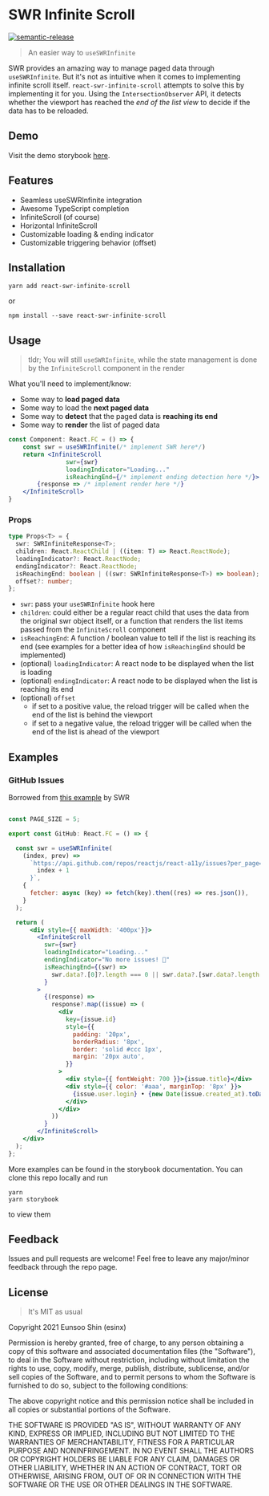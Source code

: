 # SWR Infinite Scroll

[![semantic-release](https://img.shields.io/badge/%20%20%F0%9F%93%A6%F0%9F%9A%80-semantic--release-e10079.svg)](https://github.com/semantic-release/semantic-release)

> An easier way to `useSWRInfinite`

SWR provides an amazing way to manage paged data through `useSWRInfinite`. But it's not as intuitive when it comes to implementing infinite scroll itself. `react-swr-infinite-scroll` attempts to solve this by implementing it for you. Using the `IntersectionObserver` API, it detects whether the viewport has reached the _end of the list view_ to decide if the data has to be reloaded.

## Demo

Visit the demo storybook [here](https://react-swr-infinite-scroll.vercel.app/).

## Features

- Seamless useSWRInfinite integration
- Awesome TypeScript completion
- InfiniteScroll (of course)
- Horizontal InfiniteScroll
- Customizable loading & ending indicator
- Customizable triggering behavior (offset)

## Installation

```shell
yarn add react-swr-infinite-scroll
```
or
```shell
npm install --save react-swr-infinite-scroll
```

## Usage

> tldr; You will still `useSWRInfinite`, while the state management is done by the `InfiniteScroll` component in the render

What you'll need to implement/know:
- Some way to **load paged data**
- Some way to load the **next paged data**
- Some way to **detect** that the paged data is **reaching its end**
- Some way to **render** the list of paged data

```jsx
const Component: React.FC = () => {
    const swr = useSWRInfinite(/* implement SWR here*/)
    return <InfiniteScroll
                swr={swr}
                loadingIndicator="Loading..."
                isReachingEnd={/* implement ending detection here */}>
        {response => /* implement render here */}
    </InfiniteScroll>
}
```

### Props

```typescript
type Props<T> = {
  swr: SWRInfiniteResponse<T>;
  children: React.ReactChild | ((item: T) => React.ReactNode);
  loadingIndicator?: React.ReactNode;
  endingIndicator?: React.ReactNode;
  isReachingEnd: boolean | ((swr: SWRInfiniteResponse<T>) => boolean);
  offset?: number;
};
```

- `swr`: pass your `useSWRInfinite` hook here
- `children`: could either be a regular react child that uses the data from the original swr object itself, or a function that renders the list items passed from the `InfiniteScroll` component
- `isReachingEnd`: A function / boolean value to tell if the list is reaching its end (see examples for a better idea of how `isReachingEnd` should be implemented)
- (optional) `loadingIndicator`: A react node to be displayed when the list is loading
- (optional) `endingIndicator`: A react node to be displayed when the list is reaching its end
- (optional) `offset`
  - if set to a positive value, the reload trigger will be called when the end of the list is behind the viewport
  - if set to a negative value, the reload trigger will be called when the end of the list is ahead of the viewport

## Examples

### GitHub Issues

Borrowed from [this example](https://swr.vercel.app/examples/infinite-loading) by SWR

```jsx

const PAGE_SIZE = 5;

export const GitHub: React.FC = () => {

  const swr = useSWRInfinite(
    (index, prev) =>
      `https://api.github.com/repos/reactjs/react-a11y/issues?per_page=${PAGE_SIZE}&page=${
        index + 1
      }`,
    {
      fetcher: async (key) => fetch(key).then((res) => res.json()),
    }
  );

  return (
      <div style={{ maxWidth: '400px'}}>
        <InfiniteScroll
          swr={swr}
          loadingIndicator="Loading..."
          endingIndicator="No more issues! 🎉"
          isReachingEnd={(swr) =>
            swr.data?.[0]?.length === 0 || swr.data?.[swr.data?.length - 1]?.length < PAGE_SIZE
          }
        >
          {(response) =>
            response?.map((issue) => (
              <div
                key={issue.id}
                style={{
                  padding: '20px',
                  borderRadius: '8px',
                  border: 'solid #ccc 1px',
                  margin: '20px auto',
                }}
              >
                <div style={{ fontWeight: 700 }}>{issue.title}</div>
                <div style={{ color: '#aaa', marginTop: '8px' }}>
                  {issue.user.login} • {new Date(issue.created_at).toDateString()}
                </div>
              </div>
            ))
          }
        </InfiniteScroll>
    </div>
  );
};
```

More examples can be found in the storybook documentation. You can clone this repo locally and run
```shell
yarn 
yarn storybook
```
to view them

## Feedback

Issues and pull requests are welcome! Feel free to leave any major/minor feedback through the repo page.

## License

> It's MIT as usual

Copyright 2021 Eunsoo Shin (esinx)

Permission is hereby granted, free of charge, to any person obtaining a copy of this software and associated documentation files (the "Software"), to deal in the Software without restriction, including without limitation the rights to use, copy, modify, merge, publish, distribute, sublicense, and/or sell copies of the Software, and to permit persons to whom the Software is furnished to do so, subject to the following conditions:

The above copyright notice and this permission notice shall be included in all copies or substantial portions of the Software.

THE SOFTWARE IS PROVIDED "AS IS", WITHOUT WARRANTY OF ANY KIND, EXPRESS OR IMPLIED, INCLUDING BUT NOT LIMITED TO THE WARRANTIES OF MERCHANTABILITY, FITNESS FOR A PARTICULAR PURPOSE AND NONINFRINGEMENT. IN NO EVENT SHALL THE AUTHORS OR COPYRIGHT HOLDERS BE LIABLE FOR ANY CLAIM, DAMAGES OR OTHER LIABILITY, WHETHER IN AN ACTION OF CONTRACT, TORT OR OTHERWISE, ARISING FROM, OUT OF OR IN CONNECTION WITH THE SOFTWARE OR THE USE OR OTHER DEALINGS IN THE SOFTWARE.

